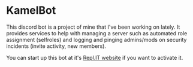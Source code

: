 # KamelBot
This discord bot is a project of mine that I've been working on lately. It provides services to help with managing a server such as automated role assignment (selfroles) and logging and pinging admins/mods on security incidents (invite activity, new members).

You can start up this bot at it's [Repl.IT website](https://kamelbot.madkamel.repl.co/) if you want to activate it.
